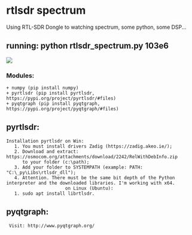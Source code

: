 # rtlsdr spectrum
 Using RTL-SDR Dongle to watching spectrum, some python, some DSP...
 
## running: python rtlsdr_spectrum.py 103e6 
 
![](https://github.com/uav-profile/rtlsdr-spectrum/blob/master/src/spectrum1.PNG)

### Modules:
    
    + numpy (pip install numpy)
    + pyrtlsdr (pip install pyrtlsdr, https://pypi.org/project/pyrtlsdr/#files)
    + pyqtgraph (pip install pyqtgraph, https://pypi.org/project/pyqtgraph/#files)
    
## pyrtlsdr:
    Installation pyrtlsdr on Win:
       1. You must install drivers Zadig (https://zadig.akeo.ie/);
       2. Download and extract: https://osmocom.org/attachments/download/2242/RelWithDebInfo.zip  
          to your folder (c:\path);
       3. Add your folder to SYSTEMPATH (example: PATH: "C:\_py\Libs\rtlsdr_dll");
       4. Attention. There must be the same bit depth of the Python interpreter and the downloaded libraries. I'm working with x64.
                          on Linux (Ubuntu):
       1. sudo apt install librtlsdr.
    
## pyqtgraph:
     Visit: http://www.pyqtgraph.org/
